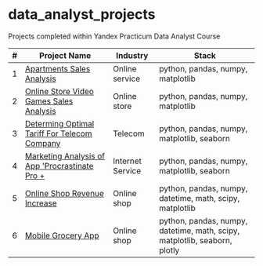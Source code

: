 # data_analyst_projects
Projects completed within Yandex Practicum Data Analyst Course

| #  | Project Name | Industry  | Stack |
| ------------- | ------------- | ------------- | ------------- |
| 1  | [Apartments Sales Analysis](projects_rus/1_apartments_sales_analysis/apartments_sales_analysis.ipynb)  | Online service | python, pandas, numpy, matplotlib |
| 2  | [Online Store Video Games Sales Analysis](projects_rus/2_video_games_online_store_sales/video_games_online_store_sales.ipynb) | Online store | python, pandas, numpy, matplotlib |
| 3  | [Determing Optimal Tariff For Telecom Company](projects_rus/3_determing_optimal_tariff_for_telecom_company/statistical_data_analysis.ipynb) | Telecom | python, pandas, numpy, matplotlib, seaborn |
| 4  | [Marketing Analysis of App 'Procrastinate Pro +](projects_rus/4_marketing_analysis_of_app/business_metric_analysis.ipynb) | Internet Service | python, pandas, numpy, matplotlib, seaborn |
| 5  | [Online Shop Revenue Increase](projects_rus/5_online_shop_revenue_increase/decision_making.ipynb) | Online shop | python, pandas, numpy, datetime, math, scipy, matplotlib |
| 6  | [Mobile Grocery App](projects_rus/6_mobile_grocery_app/mobile_grocery_app.ipynb) | Online shop | python, pandas, numpy, datetime, math, scipy, matplotlib, seaborn, plotly |
